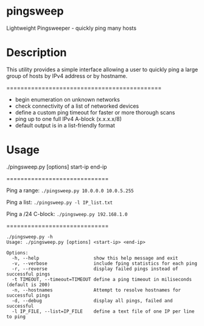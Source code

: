 # pingsweep
Lightweight Pingsweeper - quickly ping many hosts

# Description

This utility provides a simple interface allowing a user to quickly ping a large group of hosts by IPv4 address or by hostname.

============================================

 - begin enumeration on unknown networks
 - check connectivity of a list of networked devices
 - define a custom ping timeout for faster or more thorough scans
 - ping up to one full IPv4 A-block (x.x.x.x/8)
 - default output is in a list-friendly format


# Usage

./pingsweep.py [options] start-ip end-ip

=============================

Ping a range: `./pingsweep.py 10.0.0.0 10.0.5.255`



Ping a list: `./pingsweep.py -l IP_list.txt`



Ping a /24 C-block: `./pingsweep.py 192.168.1.0`

=============================

```
./pingsweep.py -h
Usage: ./pingsweep.py [options] <start-ip> <end-ip>

Options:
  -h, --help                    show this help message and exit
  -v, --verbose                 include fping statistics for each ping
  -r, --reverse                 display failed pings instead of successful pings
  -t TIMEOUT, --timeout=TIMEOUT define a ping timeout in miliseconds (default is 200)
  -n, --hostnames               Attempt to resolve hostnames for successful pings
  -d, --debug                   display all pings, failed and successful
  -l IP_FILE, --list=IP_FILE    define a text file of one IP per line to ping
 ```
